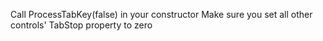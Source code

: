 Call ProcessTabKey(false) in your constructor
Make sure you set all other controls' TabStop property to zero